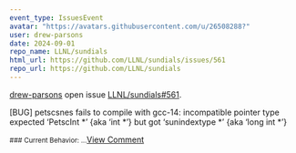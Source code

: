 ```yaml
---
event_type: IssuesEvent
avatar: "https://avatars.githubusercontent.com/u/26508288?"
user: drew-parsons
date: 2024-09-01
repo_name: LLNL/sundials
html_url: https://github.com/LLNL/sundials/issues/561
repo_url: https://github.com/LLNL/sundials
---
```


<a href='https://github.com/drew-parsons' target='_blank'>drew-parsons</a> open issue <a href='https://github.com/LLNL/sundials/issues/561' target='_blank'>LLNL/sundials#561</a>.

<p>[BUG] petscsnes fails to compile with gcc-14: incompatible pointer type expected ‘PetscInt *’ {aka ‘int *’} but  got  ‘sunindextype *’ {aka ‘long int *’}</p><small>### Current Behavior:...</small><a href='https://github.com/LLNL/sundials/issues/561' target='_blank'>View Comment</a>